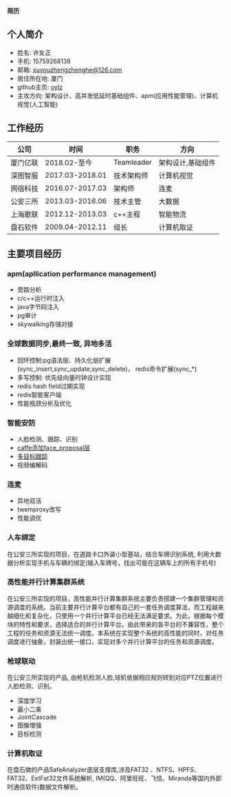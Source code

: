 **简历**
## 个人简介

* 姓名: 许友正
* 手机: 15759268138
* 邮箱: xuyouzhengzhenghe@126.com
* 居住所在地: 厦门
* github主页:  [oylz](https://github.com/oylz)
* 主攻方向: 架构设计、高并发低延时基础组件、apm(应用性能管理)、计算机视觉(人工智能)

## 工作经历

公司|时间|职务|方向
-|-|-|-
厦门亿联|2018.02-至今|Teamleader|架构设计,基础组件
深图智服|2017.03-2018.01|技术架构师|计算机视觉
网宿科技|2016.07-2017.03|架构师|连麦
公安三所|2013.03-2016.06|技术主管|大数据
上海歌联|2012.12-2013.03|c++主程|智能物流
盘石软件|2009.04-2012.11|组长|计算机取证

## 主要项目经历

### apm(apllication performance management)
* 旁路分析
* c/c++运行时注入
* java字节码注入
* pg审计
* skywalking存储对接

### 全球数据同步,最终一致, 异地多活
* 回环控制:pg语法层、持久化层扩展(sync_insert,sync_update,sync_delete)， redis命令扩展(sync_\*)
* 多写控制: 优先级向量时钟设计实现
* redis hash field过期实现 
* redis智能客户端
* 性能瓶颈分析及优化

### 智能安防
* 人脸检测、跟踪、识别
* [caffe添加face_proposal层](https://github.com/oylz/caffe-pvanet-shufflenet)
* [多目标跟踪](https://github.com/oylz/DS)
* 视频编解码

### 连麦
* 异地双活
* twemproxy改写
* 性能调优

### 人车绑定

在公安三所实现的项目，在道路卡口外装小型基站，结合车牌识别系统, 利用大数据分析实现手机与车辆的绑定(输入车牌号，找出可能在这辆车上的所有手机号)

### 高性能并行计算集群系统

在公安三所实现的项目，高性能并行计算集群系统主要负责搭建一个集群管理和资源调度的系统。当前主要并行计算平台都有自己的一套任务调度算法，而工程越来越细化和复杂化，只使用一个并行计算平台已经无法满足要求。为此，根据每个模块的特性和要求，选择适合的并行计算平台。由此带来的各平台的不兼容性，整个工程的任务和资源无法统一调度。本系统在实现整个系统的高性能的同时，对任务调度进行抽象，封装出统一接口，实现对多个并行计算平台的任务和资源调度。

### 枪球联动

在公安三所实现的产品, 由枪机检测人脸,球机依据相应规则转到对应PTZ位置进行人脸检测、识别。
* 深度学习
* 最小二乘
* JointCascade
* 图像增强
* 目标检测

### 计算机取证

在盘石做的产品SafeAnalyzer底层支撑库,涉及FAT32	、NTFS、HPFS、FAT32、ExtFat32文件系统解析, IM(QQ、阿里旺旺、飞信、Miranda等国内外即时通信软件)数据文件解析。








